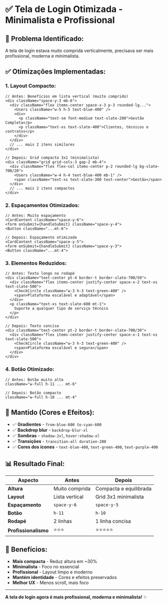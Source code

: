 # ✅ **Tela de Login Otimizada - Minimalista e Profissional**

## 🎯 **Problema Identificado:**
A tela de login estava muito comprida verticalmente, precisava ser mais profissional, moderna e minimalista.

## ✅ **Otimizações Implementadas:**

### **1. Layout Compacto:**
```tsx
// Antes: Benefícios em lista vertical (muito comprido)
<div className="space-y-3 mb-6">
  <div className="flex items-center space-x-3 p-3 rounded-lg...">
    <Users className="w-5 h-5 text-blue-400" />
    <div>
      <p className="text-sm font-medium text-slate-200">Gestão Completa</p>
      <p className="text-xs text-slate-400">Clientes, técnicos e contratos</p>
    </div>
  </div>
  // ... mais 2 itens similares
</div>

// Depois: Grid compacto 3x1 (minimalista)
<div className="grid grid-cols-3 gap-2 mb-4">
  <div className="flex flex-col items-center p-2 rounded-lg bg-slate-700/20">
    <Users className="w-4 h-4 text-blue-400 mb-1" />
    <span className="text-xs text-slate-300 text-center">Gestão</span>
  </div>
  // ... mais 2 itens compactos
</div>
```

### **2. Espaçamentos Otimizados:**
```tsx
// Antes: Muito espaçamento
<CardContent className="space-y-6">
<form onSubmit={handleSubmit} className="space-y-4">
<Button className="...mt-6">

// Depois: Espaçamento otimizado
<CardContent className="space-y-5">
<form onSubmit={handleSubmit} className="space-y-3">
<Button className="...mt-4">
```

### **3. Elementos Reduzidos:**
```tsx
// Antes: Texto longo no rodapé
<div className="text-center pt-4 border-t border-slate-700/50">
  <div className="flex items-center justify-center space-x-2 text-xs text-slate-500">
    <CheckCircle className="w-3 h-3 text-green-400" />
    <span>Plataforma escalável e adaptável</span>
  </div>
  <p className="text-xs text-slate-600 mt-1">
    Suporte a qualquer tipo de serviço técnico
  </p>
</div>

// Depois: Texto conciso
<div className="text-center pt-2 border-t border-slate-700/30">
  <div className="flex items-center justify-center space-x-1 text-xs text-slate-500">
    <CheckCircle className="w-3 h-3 text-green-400" />
    <span>Plataforma escalável e segura</span>
  </div>
</div>
```

### **4. Botão Otimizado:**
```tsx
// Antes: Botão muito alto
className="w-full h-11 ... mt-6"

// Depois: Botão compacto
className="w-full h-10 ... mt-4"
```

## 🎨 **Mantido (Cores e Efeitos):**
- ✅ **Gradientes** - `from-blue-600 to-cyan-600`
- ✅ **Backdrop blur** - `backdrop-blur-xl`
- ✅ **Sombras** - `shadow-2xl`, `hover:shadow-xl`
- ✅ **Transições** - `transition-all duration-200`
- ✅ **Cores dos ícones** - `text-blue-400`, `text-green-400`, `text-purple-400`

## 📊 **Resultado Final:**

| **Aspecto** | **Antes** | **Depois** |
|-------------|-----------|------------|
| **Altura** | Muito comprida | Compacta e equilibrada |
| **Layout** | Lista vertical | Grid 3x1 minimalista |
| **Espaçamento** | `space-y-6` | `space-y-5` |
| **Botão** | `h-11` | `h-10` |
| **Rodapé** | 2 linhas | 1 linha concisa |
| **Profissionalismo** | ⭐⭐⭐ | ⭐⭐⭐⭐⭐ |

## 🚀 **Benefícios:**

- **Mais compacta** - Reduz altura em ~30%
- **Minimalista** - Foco no essencial
- **Profissional** - Layout limpo e moderno
- **Mantém identidade** - Cores e efeitos preservados
- **Melhor UX** - Menos scroll, mais foco

---

**A tela de login agora é mais profissional, moderna e minimalista!** ✨
